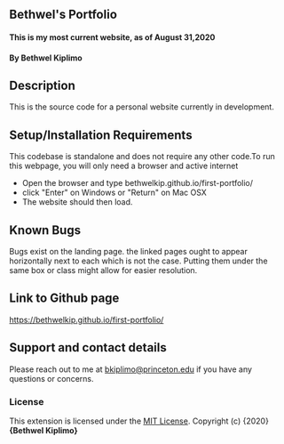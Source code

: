 ## Bethwel's Portfolio
#### This is my most current website, as of August 31,2020
#### By **Bethwel Kiplimo**
## Description
This is the source code for a personal website currently in development.
## Setup/Installation Requirements
This codebase is standalone and does not require any other code.To run this webpage, you will only need a browser and active internet
* Open the browser and type bethwelkip.github.io/first-portfolio/
* click "Enter" on Windows or "Return" on Mac OSX
* The website should then load.

## Known Bugs
Bugs exist on the landing page. the linked pages ought to appear horizontally next to each which is not the case. Putting them under the same box or class might allow for easier resolution.
## Link to Github page
https://bethwelkip.github.io/first-portfolio/
## Support and contact details
Please reach out to me at bkiplimo@princeton.edu if you have any questions
or concerns.
### License
This extension is licensed under the [MIT License](https://choosealicense.com/licenses/mit/).
Copyright (c) {2020} **{Bethwel Kiplimo}**
